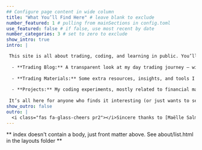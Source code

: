 ```yaml
---
## Configure page content in wide column
title: "What You’ll Find Here" # leave blank to exclude
number_featured: 1 # pulling from mainSections in config.toml
use_featured: false # if false, use most recent by date
number_categories: 3 # set to zero to exclude
show_intro: true
intro: |

 This site is all about trading, coding, and learning in public. You’ll find:
  
  - **Trading Blog:** A transparent look at my day trading journey — wins, losses, and lessons learned.
  
  - **Trading Materials:** Some extra resources, insights, and tools I find useful for trading
  
  - **Projects:** My coding experiments, mostly related to financial markets, but who knows what else might sneak in?
  
 It’s all here for anyone who finds it interesting (or just wants to see what not to do in trading). So, take a look around and enjoy!
show_outro: false
outro: |
  <i class="fas fa-glass-cheers pr2"></i>Sincere thanks to [Maëlle Salmon](https://masalmon.eu/) for her help naming this Hugo theme!
---
```


\*\* index doesn't contain a body, just front matter above. See about/list.html in the layouts folder \*\*
